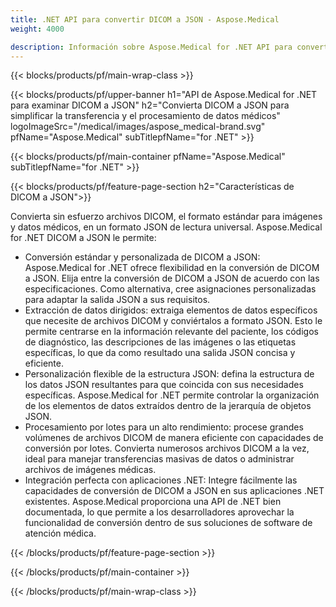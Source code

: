 ```yaml
---
title: .NET API para convertir DICOM a JSON - Aspose.Medical
weight: 4000

description: Información sobre Aspose.Medical for .NET API para convertir DICOM a JSON
---
```


{{< blocks/products/pf/main-wrap-class >}}

{{< blocks/products/pf/upper-banner h1="API de Aspose.Medical for .NET para examinar DICOM a JSON" h2="Convierta DICOM a JSON para simplificar la transferencia y el procesamiento de datos médicos" logoImageSrc="/medical/images/aspose_medical-brand.svg" pfName="Aspose.Medical" subTitlepfName="for .NET" >}}

{{< blocks/products/pf/main-container pfName="Aspose.Medical" subTitlepfName="for .NET" >}}

{{< blocks/products/pf/feature-page-section h2="Características de DICOM a JSON">}}

<p>Convierta sin esfuerzo archivos DICOM, el formato estándar para imágenes y datos médicos, en un formato JSON de lectura universal. Aspose.Medical for .NET DICOM a JSON le permite:</p>

<ul>
<li>Conversión estándar y personalizada de DICOM a JSON: Aspose.Medical for .NET ofrece flexibilidad en la conversión de DICOM a JSON. Elija entre la conversión de DICOM a JSON de acuerdo con las especificaciones. Como alternativa, cree asignaciones personalizadas para adaptar la salida JSON a sus requisitos.</li>
<li>Extracción de datos dirigidos: extraiga elementos de datos específicos que necesite de archivos DICOM y conviértalos a formato JSON. Esto le permite centrarse en la información relevante del paciente, los códigos de diagnóstico, las descripciones de las imágenes o las etiquetas específicas, lo que da como resultado una salida JSON concisa y eficiente.</li>
<li>Personalización flexible de la estructura JSON: defina la estructura de los datos JSON resultantes para que coincida con sus necesidades específicas. Aspose.Medical for .NET permite controlar la organización de los elementos de datos extraídos dentro de la jerarquía de objetos JSON.</li>
<li>Procesamiento por lotes para un alto rendimiento: procese grandes volúmenes de archivos DICOM de manera eficiente con capacidades de conversión por lotes. Convierta numerosos archivos DICOM a la vez, ideal para manejar transferencias masivas de datos o administrar archivos de imágenes médicas.</li>
<li>Integración perfecta con aplicaciones .NET: Integre fácilmente las capacidades de conversión de DICOM a JSON en sus aplicaciones .NET existentes.  Aspose.Medical proporciona una API de .NET bien documentada, lo que permite a los desarrolladores aprovechar la funcionalidad de conversión dentro de sus soluciones de software de atención médica.</li>
</ul>

{{< /blocks/products/pf/feature-page-section >}}

{{< /blocks/products/pf/main-container >}}

{{< /blocks/products/pf/main-wrap-class >}}